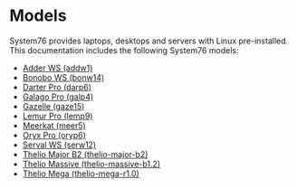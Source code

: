 # Models

System76 provides laptops, desktops and servers with Linux pre-installed.
This documentation includes the following System76 models:
- [Adder WS (addw1)](addw1/README.md)
- [Bonobo WS (bonw14)](bonw14/README.md)
- [Darter Pro (darp6)](darp6/README.md)
- [Galago Pro (galp4)](galp4/README.md)
- [Gazelle (gaze15)](gaze15/README.md)
- [Lemur Pro (lemp9)](lemp9/README.md)
- [Meerkat (meer5)](meer5/README.md)
- [Oryx Pro (oryp6)](oryp6/README.md)
- [Serval WS (serw12)](serw12/README.md)
- [Thelio Major B2 (thelio-major-b2)](thelio-major-b2/service-manual.md)
- [Thelio Massive (thelio-massive-b1.2)](thelio-massive-b1.2/README.md)
- [Thelio Mega (thelio-mega-r1.0)](thelio-mega-r1.0/README.md)
